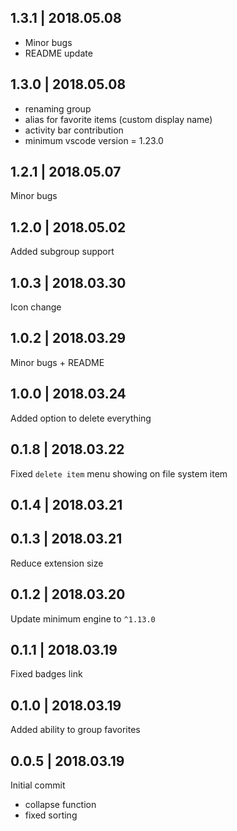 ## 1.3.1 | 2018.05.08

- Minor bugs
- README update

## 1.3.0 | 2018.05.08

- renaming group
- alias for favorite items (custom display name)
- activity bar contribution
- minimum vscode version = 1.23.0

## 1.2.1 | 2018.05.07

Minor bugs

## 1.2.0 | 2018.05.02

Added subgroup support


## 1.0.3 | 2018.03.30

Icon change

## 1.0.2 | 2018.03.29

Minor bugs + README

## 1.0.0 | 2018.03.24

Added option to delete everything

## 0.1.8 | 2018.03.22

Fixed `delete item` menu showing on file system item

## 0.1.4 | 2018.03.21

## 0.1.3 | 2018.03.21

Reduce extension size 

## 0.1.2 | 2018.03.20

Update minimum engine to `^1.13.0`

## 0.1.1 | 2018.03.19

Fixed badges link

## 0.1.0 | 2018.03.19

Added ability to group favorites


## 0.0.5 | 2018.03.19

Initial commit
- collapse function 
- fixed sorting
